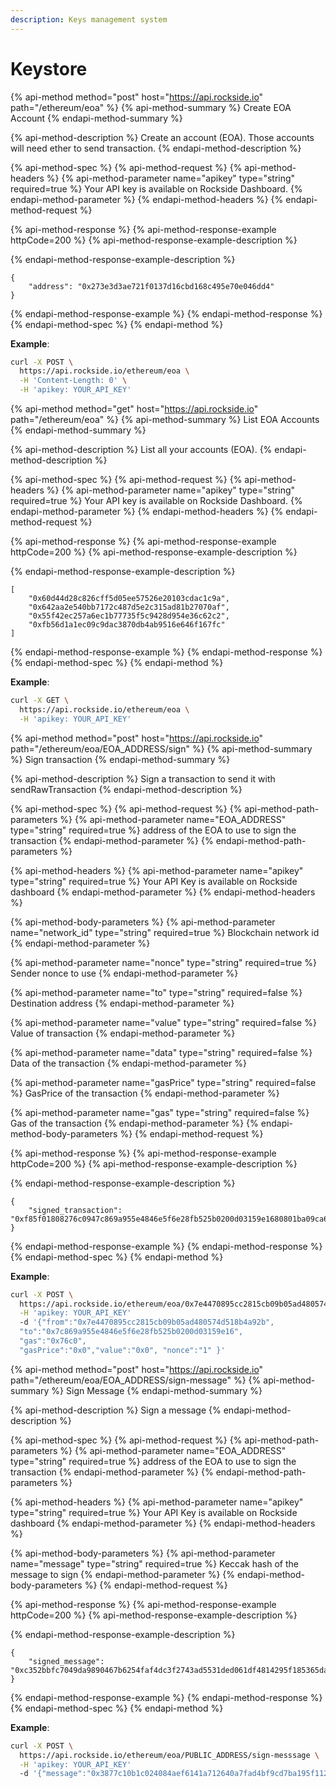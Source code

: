 ```yaml
---
description: Keys management system
---
```


# Keystore

{% api-method method="post" host="https://api.rockside.io" path="/ethereum/eoa" %}
{% api-method-summary %}
Create EOA Account
{% endapi-method-summary %}

{% api-method-description %}
Create an account \(EOA\). Those accounts will need ether to send transaction.
{% endapi-method-description %}

{% api-method-spec %}
{% api-method-request %}
{% api-method-headers %}
{% api-method-parameter name="apikey" type="string" required=true %}
Your API key is available on Rockside Dashboard.
{% endapi-method-parameter %}
{% endapi-method-headers %}
{% endapi-method-request %}

{% api-method-response %}
{% api-method-response-example httpCode=200 %}
{% api-method-response-example-description %}

{% endapi-method-response-example-description %}

```text
{
    "address": "0x273e3d3ae721f0137d16cbd168c495e70e046dd4"
}
```
{% endapi-method-response-example %}
{% endapi-method-response %}
{% endapi-method-spec %}
{% endapi-method %}

**Example**:

```bash
curl -X POST \
  https://api.rockside.io/ethereum/eoa \
  -H 'Content-Length: 0' \
  -H 'apikey: YOUR_API_KEY'
```

{% api-method method="get" host="https://api.rockside.io" path="/ethereum/eoa" %}
{% api-method-summary %}
List EOA Accounts
{% endapi-method-summary %}

{% api-method-description %}
List all your accounts \(EOA\).
{% endapi-method-description %}

{% api-method-spec %}
{% api-method-request %}
{% api-method-headers %}
{% api-method-parameter name="apikey" type="string" required=true %}
Your API key is available on Rockside Dashboard.
{% endapi-method-parameter %}
{% endapi-method-headers %}
{% endapi-method-request %}

{% api-method-response %}
{% api-method-response-example httpCode=200 %}
{% api-method-response-example-description %}

{% endapi-method-response-example-description %}

```text
[
    "0x60d44d28c826cff5d05ee57526e20103cdac1c9a",
    "0x642aa2e540bb7172c487d5e2c315ad81b27070af",
    "0x55f42ec257a6ec1b77735f5c9428d954e36c62c2",
    "0xfb56d1a1ec09c9dac3870db4ab9516e646f167fc"
]
```
{% endapi-method-response-example %}
{% endapi-method-response %}
{% endapi-method-spec %}
{% endapi-method %}

**Example**:

```bash
curl -X GET \
  https://api.rockside.io/ethereum/eoa \
  -H 'apikey: YOUR_API_KEY'
```

{% api-method method="post" host="https://api.rockside.io" path="/ethereum/eoa/EOA\_ADDRESS/sign" %}
{% api-method-summary %}
Sign transaction
{% endapi-method-summary %}

{% api-method-description %}
Sign a transaction to send it with sendRawTransaction
{% endapi-method-description %}

{% api-method-spec %}
{% api-method-request %}
{% api-method-path-parameters %}
{% api-method-parameter name="EOA\_ADDRESS" type="string" required=true %}
address of the EOA to use to sign the transaction
{% endapi-method-parameter %}
{% endapi-method-path-parameters %}

{% api-method-headers %}
{% api-method-parameter name="apikey" type="string" required=true %}
Your API Key is available on Rockside dashboard
{% endapi-method-parameter %}
{% endapi-method-headers %}

{% api-method-body-parameters %}
{% api-method-parameter name="network\_id" type="string" required=true %}
Blockchain network id
{% endapi-method-parameter %}

{% api-method-parameter name="nonce" type="string" required=true %}
Sender nonce to use
{% endapi-method-parameter %}

{% api-method-parameter name="to" type="string" required=false %}
Destination address
{% endapi-method-parameter %}

{% api-method-parameter name="value" type="string" required=false %}
Value of transaction
{% endapi-method-parameter %}

{% api-method-parameter name="data" type="string" required=false %}
Data of the transaction
{% endapi-method-parameter %}

{% api-method-parameter name="gasPrice" type="string" required=false %}
GasPrice of the transaction
{% endapi-method-parameter %}

{% api-method-parameter name="gas" type="string" required=false %}
Gas of the transaction
{% endapi-method-parameter %}
{% endapi-method-body-parameters %}
{% endapi-method-request %}

{% api-method-response %}
{% api-method-response-example httpCode=200 %}
{% api-method-response-example-description %}

{% endapi-method-response-example-description %}

```text
{
    "signed_transaction": "0xf85f01808276c0947c869a955e4846e5f6e28fb525b0200d03159e1680801ba09ca643357e2e3e4c0ee9f8a61b1ffb377b6acd453b5a1582fde4360888b31f34a072718acf37e7bcc4ad46e22a8eb6e386e1ad8629e57a3c5ceaccf55a325367a7"
}
```
{% endapi-method-response-example %}
{% endapi-method-response %}
{% endapi-method-spec %}
{% endapi-method %}

**Example**:

```bash
curl -X POST \
  https://api.rockside.io/ethereum/eoa/0x7e4470895cc2815cb09b05ad480574d518b4a92b/sign \
  -H 'apikey: YOUR_API_KEY'
  -d '{"from":"0x7e4470895cc2815cb09b05ad480574d518b4a92b",
  "to":"0x7c869a955e4846e5f6e28fb525b0200d03159e16",
  "gas":"0x76c0",
  "gasPrice":"0x0","value":"0x0", "nonce":"1" }'
```

{% api-method method="post" host="https://api.rockside.io" path="/ethereum/eoa/EOA\_ADDRESS/sign-message" %}
{% api-method-summary %}
Sign Message
{% endapi-method-summary %}

{% api-method-description %}
Sign a message
{% endapi-method-description %}

{% api-method-spec %}
{% api-method-request %}
{% api-method-path-parameters %}
{% api-method-parameter name="EOA\_ADDRESS" type="string" required=true %}
address of the EOA to use to sign the transaction
{% endapi-method-parameter %}
{% endapi-method-path-parameters %}

{% api-method-headers %}
{% api-method-parameter name="apikey" type="string" required=true %}
Your API Key is available on Rockside dashboard
{% endapi-method-parameter %}
{% endapi-method-headers %}

{% api-method-body-parameters %}
{% api-method-parameter name="message" type="string" required=true %}
Keccak hash of the message to sign
{% endapi-method-parameter %}
{% endapi-method-body-parameters %}
{% endapi-method-request %}

{% api-method-response %}
{% api-method-response-example httpCode=200 %}
{% api-method-response-example-description %}

{% endapi-method-response-example-description %}

```text
{
    "signed_message": "0xc352bbfc7049da9890467b6254faf4dc3f2743ad5531ded061df4814295f185365daca00a3b1fc60a0cbf88039466bb70c071d142d89ab45d9c15c4e77fae28001"
}
```
{% endapi-method-response-example %}
{% endapi-method-response %}
{% endapi-method-spec %}
{% endapi-method %}

**Example**:

```bash
curl -X POST \
  https://api.rockside.io/ethereum/eoa/PUBLIC_ADDRESS/sign-messsage \
  -H 'apikey: YOUR_API_KEY'
  -d '{"message":"0x3877c10b1c024084aef6141a712640a7fad4bf9cd7ba195f112e2543e229c8bb"}'
```

